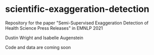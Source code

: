 # scientific-exaggeration-detection
Repository for the paper "Semi-Supervised Exaggeration Detection of Health Science Press Releases" in EMNLP 2021

Dustin Wright and Isabelle Augenstein

Code and data are coming soon

